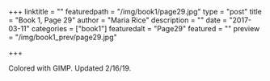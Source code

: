 +++
linktitle = ""
featuredpath = "/img/book1/page29.jpg"
type = "post"
title = "Book 1, Page 29"
author = "Maria Rice"
description = ""
date = "2017-03-11"
categories = ["book1"]
featuredalt = "Page29"
featured = ""
preview = "/img/book1_prev/page29.jpg"

+++

Colored with GIMP. Updated 2/16/19. 
